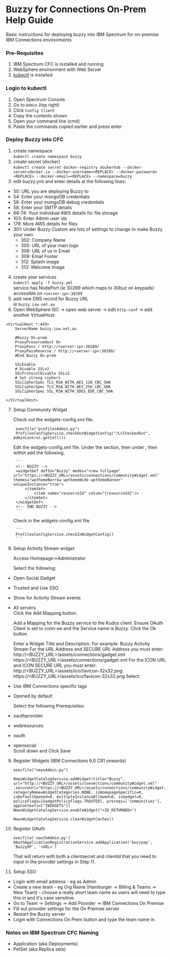# Buzzy for Connections On-Prem Help Guide
Basic instructions for deploying buzzy into IBM Spectrum for on-premise IBM Connections environments
 
### Pre-Requisites
1. IBM Spectrum CFC is installed and running
2. WebSphere environment with Web Server
3. [kubectl](https://kubernetes.io/docs/tasks/tools/install-kubectl/) is installed


### Login to kubectl
1. Open Spectrum Console
2. Go to `Admin` (top right)
3. Click `Config Client`
4. Copy the contents shown
5. Open your command line (cmd)
6. Paste the commands copied earlier and press enter


### Deploy Buzzy into CFC
1. create namespace   
`kubectl create namespace buzzy`
2. create secret (docker)   
`kubectl create secret docker-registry dockerhub --docker-server=docker.io --docker-username=<REPLACE> --docker-password=<REPLACE> --docker-email=<REPLACE> --namespace=buzzy`   
3. edit buzzy.yml and enter details at the following lines:	 
* 50: URL you are deploying Buzzy to  
* 54: Enter your mongoDB credentials  
* 56: Enter your mongoDB debug credentials  
* 58: Enter your SMTP details  
* 68-74: Your individual AWS details for file storage  
* 103: Enter Admin user ids
* 179: More AWS details for files  
* 301: Under Buzzy Custom are lots of settings to change to make Buzzy your own  
  * 302: Company Name  
  * 305: URL of your main logo  
  * 306: URL of us in Email  
  * 309: Email Footer  
  * 312: Splash image  
  * 313: Welcome Image
		
4. create your services   
`kubectl apply -f buzzy.yml`   
service has NodePort (ie 30289 which maps to 30buz on keypads)   
accessible on `<server-ip>:30289`
5. add new DNS record for Buzzy URL   
ie `buzzy.isw.net.au`
6. Open WebSphere ISC -> open web server -> edit `http.conf` -> add another VirtualHost:   

```
<VirtualHost *:443>
	ServerName buzzy.isw.net.au

	#Buzzy On-prem
	ProxyPreserveHost On
	ProxyPass / http://<server-ip>:30289/
	ProxyPassReverse / http://<server-ip>:30289/
	#End Buzzy On-prem

	SSLEnable
    # Disable SSLv2
    SSLProtocolDisable SSLv2
    # Set strong ciphers
    SSLCipherSpec TLS_RSA_WITH_AES_128_CBC_SHA
    SSLCipherSpec TLS_RSA_WITH_AES_256_CBC_SHA
    SSLCipherSpec SSL_RSA_WITH_3DES_EDE_CBC_SHA

</VirtualHost>
```

7. Setup Community Widget

	Check out the widgets-config.xml file.
	
		execfile("profilesAdmin.py")
		ProfilesConfigService.checkOutWidgetConfig("/LCCheckedOut", AdminControl.getCell())

	Edit the widgets-config.xml file. Under the <resource type="community"> section, then under <widgets>, then within <definitions> add the following.
	
		```
		<!-- BUZZY -->
		<widgetDef defId="Buzzy" modes="view fullpage" url="https://<BUZZY_URL>/assets/connections/communityWidget.xml" themes="wpthemeNarrow wpthemeWide wpthemeBanner" uniqueInstance="true">
			<itemSet>
				<item name="resourceId" value="{resourceId}"/>
			</itemSet>
		</widgetDef>
		<!-- END BUZZY -->
		```
		
	Check in the widgets-config.xml file.	
		
		```
		ProfilesConfigService.checkInWidgetConfig()
		```
		
8. Setup Activity Stream widget

	Access Homepage->Administrator

	Select the following:
* Open Social Gadget  
* Trusted and Use SSO  
* Show for Activity Stream events  
* All servers  
	Click the Add Mapping button.

	Add a Mapping for the Buzzy service to the Kudos client. Ensure OAuth Client is set to conn-ee and the Service name is Buzzy.
	Click the Ok button

	Enter a Widget Title and Description.
		For example:
			Buzzy Activity Stream
		For the URL Address and SECURE URL Address you must enter:
			http://<BUZZY_URL>/assets/connections/gadget.xml
			https://<BUZZY_URL>/assets/connections/gadget.xml
		For the ICON URL and ICON SECURE URL you must enter:
			http://<BUZZY_URL>/assets/ico/favicon-32x32.png
			https://<BUZZY_URL>/assets/ico/favicon-32x32.png
	Select:
* Use IBM Connections specific tags  
* Opened by default  

	Select the following Prerequisites:
* oauthprovider  
* webresources  
* oauth  
* opensocial  
	Scroll down and Click Save		
		
9. Register Widgets (IBM Connections 6.0 CR1 onwards)

	```
	execfile("newsAdmin.py")
	
	NewsWidgetCatalogService.addWidget(title="Buzzy", url="http://<BUZZY_URL>/assets/connections/communityWidget.xml" ,secureUrl="https://<BUZZY_URL>/assets/connections/communityWidget.xml", categoryName=WidgetCategories.NONE, isHomepageSpecific=0, isDefaultOpened=0, multipleInstanceAllowed=0, isGadget=0, policyFlags=[GadgetPolicyFlags.TRUSTED], prereqs=['communities'], appContexts=["IWIDGETS"])
	NewsWidgetCatalogService.enableWidget("<ID_RETURNED>")
	
	NewsWidgetCatalogService.clearWidgetCaches()
	```

10.	Register OAuth

	```
	execfile('oauthAdmin.py')
	OAuthApplicationRegistrationService.addApplication('buzzyop', 'BuzzyOP', '<URL>')
	```

	That will return with both a clientsecret and clientid that you need to input in the provider settings in Step 11.
	
11. Setup SSO	

* Login with email address - eg as Admin  
* Create a new team - eg Org Name (Hamburger -> Billing & Teams -> New Team) - choose a really short team name as users will need to type this in and it's case sensitive.  
* Go to Team -> Settings -> Add Provider -> IBM Connections On Premise  
* Fill out provider settings for the On Premise server  
* Restart the Buzzy server  
* Login with Connections On Prem button and type the team name in.  
	
### Notes on IBM Spectrum CFC Naming
- Application (aka Deployments)
- PetSet (aka Replica sets)
